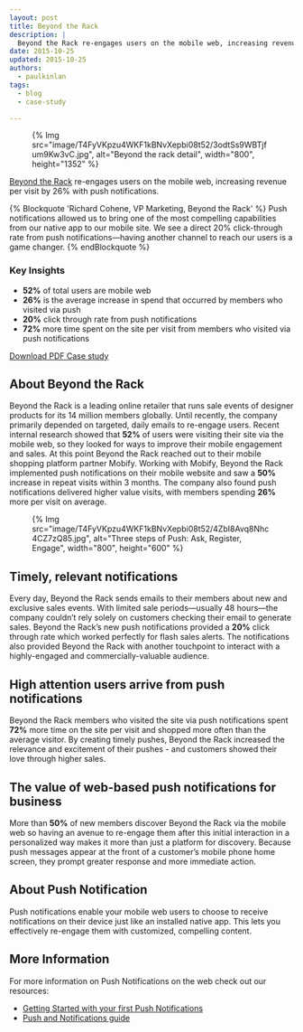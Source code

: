 ```yaml
---
layout: post
title: Beyond the Rack
description: |
  Beyond the Rack re-engages users on the mobile web, increasing revenue per visit by 26% with push notifications.
date: 2015-10-25
updated: 2015-10-25
authors:
  - paulkinlan
tags:
  - blog
  - case-study

---
```


<figure>
{% Img src="image/T4FyVKpzu4WKF1kBNvXepbi08t52/3odtSs9WBTjfum9Kw3vC.jpg", alt="Beyond the rack detail", width="800", height="1352" %}
</figure>

[Beyond the Rack](https://www.beyondtherack.com) re-engages users on the
mobile web, increasing revenue per visit by 26% with push notifications.

{% Blockquote 'Richard Cohene, VP Marketing, Beyond the Rack' %}
Push notifications allowed us to bring one of the most compelling
capabilities from our native app to our mobile site. We see a direct 20%
click-through rate from push notifications—having another channel to reach
our users is a game changer.
{% endBlockquote %}

### Key Insights

- **52%** of total users are mobile web
- **26%** is the average increase in spend that occurred by members who visited via push
- **20%** click through rate from push notifications
- **72%** more time spent on the site per visit from members who visited via push notifications

[Download PDF Case study](https://storage.googleapis.com/web-dev-uploads/file/T4FyVKpzu4WKF1kBNvXepbi08t52/5PZRlkNq4l8Ey6swesdC.pdf)

## About Beyond the Rack

Beyond the Rack is a leading online retailer that runs sale events of designer products
for its 14 million members globally. Until recently, the company primarily depended on
targeted, daily emails to re-engage users. Recent internal research showed that **52%** of
users were visiting their site via the mobile web, so they looked for ways to improve
their mobile engagement and sales. At this point Beyond the Rack reached out to their
mobile shopping platform partner Mobify. Working with Mobify, Beyond the Rack implemented
push notifications on their mobile website and saw a **50%** increase in repeat visits within
3 months. The company also found push notifications delivered higher value visits, with
members spending **26%** more per visit on average.

<figure>
{% Img src="image/T4FyVKpzu4WKF1kBNvXepbi08t52/4ZbI8Avq8Nhc4CZ7zQ85.jpg", alt="Three steps of Push: Ask, Register, Engage", width="800", height="600" %}
</figure>

## Timely, relevant notifications

Every day, Beyond the Rack sends emails to their members about new and exclusive sales
events. With limited sale periods—usually 48 hours—the company couldn’t rely solely on
customers checking their email to generate sales. Beyond the Rack’s new push notifications
provided a **20%** click through rate which worked perfectly for flash sales alerts. The
notifications also provided Beyond the Rack with another touchpoint to interact with a
highly-engaged and commercially-valuable audience.

## High attention users arrive from push notifications

Beyond the Rack members who visited the site via push notifications  spent **72%** more
time on the site per visit and shopped more often than the average visitor. By creating
timely pushes, Beyond the Rack increased the relevance and excitement of their pushes - and
customers showed their love through higher sales.

## The value of web-based push notifications for business

More than **50%** of new members discover Beyond the Rack via the mobile web so having an
avenue to re-engage them after this initial interaction in a personalized way makes it more
than just a platform for discovery. Because push messages appear at the front of a customer’s
mobile phone home screen, they prompt greater response and more immediate action.

## About Push Notification

Push notifications enable your mobile web users to choose to receive notifications on their
device just like an installed native app. This lets you effectively re-engage them with customized,
compelling content.

## More Information

For more information on Push Notifications on the web check out our resources:

- [Getting Started with your first Push Notifications](https://developers.google.com/web/fundamentals/getting-started/codelabs/push-notifications/)
- [Push and Notifications guide](/notifications/)
